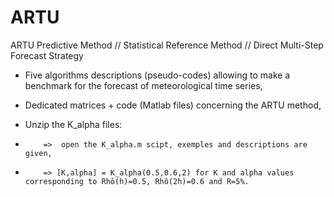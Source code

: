 # ARTU
ARTU Predictive Method // Statistical Reference Method // Direct  Multi-Step  Forecast Strategy

- Five algorithms descriptions (pseudo-codes) allowing to make a benchmark for the forecast of meteorological time series,

- Dedicated matrices + code (Matlab files) concerning the ARTU method,

- Unzip the K_alpha files: 
-         =>  open the K_alpha.m scipt, exemples and descriptions are given, 
-         => [K,alpha] = K_alpha(0.5,0.6,2) for K and alpha values corresponding to Rhô(h)=0.5, Rhô(2h)=0.6 and R=5%.
